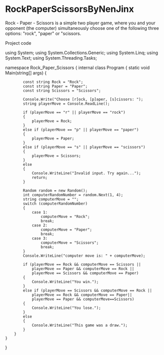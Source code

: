 # RockPaperScissorsByNenJinx
Rock - Paper - Scissors is a simple two player game, where you and your opponent (the computer) simultaneously choose one of the following three options: "rock", "paper" or "scissors.

Project code





using System;
using System.Collections.Generic;
using System.Linq;
using System.Text;
using System.Threading.Tasks;

namespace Rock_Paper_Scissors
{
    internal class Program
    {
        static void Main(string[] args)
        {
        
        
            const string Rock = "Rock";
            const string Paper = "Paper";
            const string Scissors = "Scissors";

            Console.Write("Choose [r]ock, [p]aper, [s]cissors: ");
            string playerMove = Console.ReadLine();

            if (playerMove == "r" || playerMove == "rock")
            {
                playerMove = Rock;
            }
            else if (playerMove == "p" || playerMove == "paper")
            {
                playerMove = Paper;
            }
            else if (playerMove == "s" || playerMove == "scissors")
            {
                playerMove = Scissors;
            }
            else
            {
                Console.WriteLine("Invalid input. Try again...");
                return;
            }

            Random random = new Random();
            int computerRandomNumber = random.Next(1, 4);
            string computerMove = "";
            switch (computerRandomNumber)
            {
                case 1:
                    computerMove = "Rock";
                    break;
                case 2:
                    computerMove = "Paper";
                    break;
                case 3:
                    computerMove = "Scissors";
                    break;
            }
            Console.WriteLine("computer move is: " + computerMove);

            if (playerMove == Rock && computerMove == Scissors ||
                playerMove == Paper && computerMove == Rock ||
                playerMove == Scissors && computerMove == Paper)
            {
                Console.WriteLine("You win.");
            }
            else if (playerMove == Scissors && computerMove == Rock ||
                playerMove == Rock && computerMove == Paper||
                playerMove == Paper && computerMove==Scissors)
            {
                Console.WriteLine("You lose.");
            }
            else
            {
                Console.WriteLine("This game was a draw.");
            }
        }
    }
}
